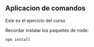 ## Aplicacion de comandos

Este es el ejercicio del curso

Recordar instalar los paquetes de node:

```
npm install
```
